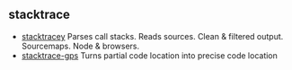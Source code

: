 ## stacktrace

- [stacktracey](https://github.com/xpl/stacktracey) Parses call stacks. Reads sources. Clean & filtered output. Sourcemaps. Node & browsers.
- [stacktrace-gps](https://github.com/stacktracejs/stacktrace-gps) Turns partial code location into precise code location